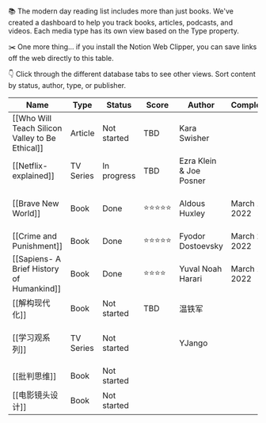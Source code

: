 📚 The modern day reading list includes more than just books. We've created a dashboard to help you track books, articles, podcasts, and videos. Each media type has its own view based on the Type property. 

✂️ One more thing... if you install the Notion Web Clipper, you can save links off the web directly to this table.

👇 Click through the different database tabs to see other views. Sort content by status, author, type, or publisher.

|Name|Type|Status|Score|Author|Completed|Link|
|---|---|---|---|---|---|---|
|[[Who Will Teach Silicon Valley to Be Ethical]]|Article|Not started|TBD|Kara Swisher||[[whow]]|
|[[Netflix- explained]]|TV Series|In progress|TBD|Ezra Klein & Joe Posner||[https://www.netflix.com/ca/title/80216752](https://www.netflix.com/ca/title/80216752)|
|[[Brave New World]]|Book|Done|⭐️⭐️⭐️⭐️⭐️|Aldous Huxley|March 1, 2022|[https://www.penguin.co.uk/books/431950/brave-new-world-by-aldous-huxley/9781784870140](https://www.penguin.co.uk/books/431950/brave-new-world-by-aldous-huxley/9781784870140)|
|[[Crime and Punishment]]|Book|Done|⭐️⭐️⭐️⭐️⭐️|Fyodor Dostoevsky|March 28, 2022|[https://www.goodreads.com/book/show/7144.Crime_and_Punishment](https://www.goodreads.com/book/show/7144.Crime_and_Punishment)|
|[[Sapiens- A Brief History of Humankind]]|Book|Done|⭐️⭐️⭐️⭐️|Yuval Noah Harari|March 1, 2022|[https://www.ynharari.com/book/sapiens-2/](https://www.ynharari.com/book/sapiens-2/)|
|[[解构现代化]]|Book|Not started|TBD|温铁军|||
|[[学习观系列]]|TV Series|Not started||YJango||[https://space.bilibili.com/344849038/video?tid=0&pn=1&keyword=&order=pubdate](https://space.bilibili.com/344849038/video?tid=0&pn=1&keyword=&order=pubdate)|
|[[批判思维]]|Book|Not started|||||
|[[电影镜头设计]]|Book|Not started|||||